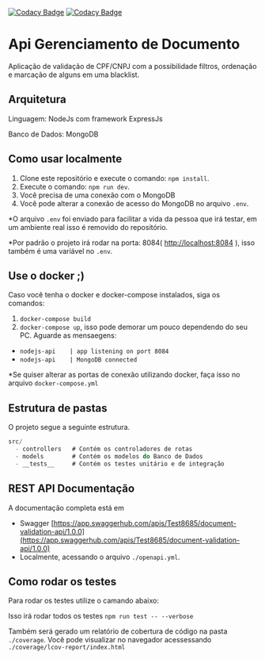 [![Codacy Badge](https://app.codacy.com/project/badge/Grade/96e7ae2f61944b21b7278414a543523b)](https://www.codacy.com/gh/prdossantos/document-validation-api/dashboard?utm_source=github.com&amp;utm_medium=referral&amp;utm_content=prdossantos/document-validation-api&amp;utm_campaign=Badge_Grade)
[![Codacy Badge](https://app.codacy.com/project/badge/Coverage/96e7ae2f61944b21b7278414a543523b)](https://www.codacy.com/gh/prdossantos/document-validation-api/dashboard?utm_source=github.com&amp;utm_medium=referral&amp;utm_content=prdossantos/document-validation-api&amp;utm_campaign=Badge_Coverage)

# Api Gerenciamento de Documento

Aplicação de validação de CPF/CNPJ com a possibilidade filtros, ordenação e marcação de alguns em uma blacklist.

## Arquitetura
Linguagem: NodeJs com framework ExpressJs

Banco de Dados: MongoDB

## Como usar localmente

1.  Clone este repositório e execute o comando: ```npm install```.
2.  Execute o comando: ```npm run dev```.
3.  Você precisa de uma conexão com o MongoDB
4.  Você pode alterar a conexão de acesso do MongoDB no arquivo ```.env```.

*O arquivo ```.env``` foi enviado para facilitar a vida da pessoa que irá testar, em um ambiente real isso é removido do repositório.

*Por padrão o projeto irá rodar na porta: 8084( [http://localhost:8084](http://localhost:8084) ), isso também é uma variável no ```.env```.

## Use o docker ;)
Caso você tenha o docker e docker-compose instalados, siga os comandos:
1.  ```docker-compose build```
2.  ```docker-compose up```, isso pode demorar um pouco dependendo do seu PC.
Aguarde as mensaegens: 
*   ```nodejs-api    | app listening on port 8084``` 
*   ```nodejs-api    | MongoDB connected``` 

*Se quiser alterar as portas de conexão utilizando docker, faça isso no arquivo ```docker-compose.yml```

## Estrutura de pastas
O projeto segue a seguinte estrutura.

```js
src/
  - controllers   # Contém os controladores de rotas
  - models        # Contém os modelos do Banco de Dados
  - __tests__     # Contém os testes unitário e de integração
```

## REST API Documentação
A documentação completa está em
*   Swagger [https://app.swaggerhub.com/apis/Test8685/document-validation-api/1.0.0](https://app.swaggerhub.com/apis/Test8685/document-validation-api/1.0.0)
*   Localmente, acessando o arquivo ```./openapi.yml```.

## Como rodar os testes
Para rodar os testes utilize o camando abaixo:

Isso irá rodar todos os testes
```npm run test -- --verbose```

Também será gerado um relatório de cobertura de código na pasta ```./coverage```.
Você pode visualizar no navegador acessessando ```./coverage/lcov-report/index.html```